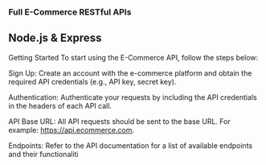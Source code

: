 ### Full E-Commerce RESTful APIs

## Node.js & Express
 
Getting Started
To start using the E-Commerce API, follow the steps below:

Sign Up: Create an account with the e-commerce platform and obtain the required API credentials (e.g., API key, secret key).

Authentication: Authenticate your requests by including the API credentials in the headers of each API call.

API Base URL: All API requests should be sent to the base URL. For example: https://api.ecommerce.com.

Endpoints: Refer to the API documentation for a list of available endpoints and their functionaliti
